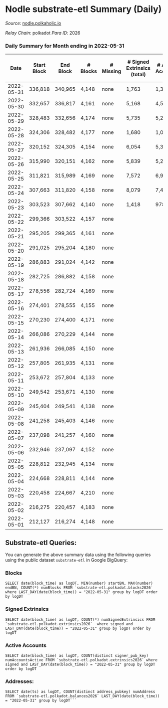 # Nodle substrate-etl Summary (Daily)

_Source_: [nodle.polkaholic.io](https://nodle.polkaholic.io)

*Relay Chain*: polkadot
*Para ID*: 2026



### Daily Summary for Month ending in 2022-05-31


| Date | Start Block | End Block | # Blocks | # Missing | # Signed Extrinsics (total) | # Active Accounts | # Addresses with Balances | # Events | # Transfers | # XCM Transfers In | # XCM Transfers Out |
| ---- | ----------- | --------- | -------- | --------- | --------------------------- | ----------------- | ------------------------- | -------- | ----------- | ------------------ | ------------------- |
| 2022-05-31 | 336,818 | 340,965 | 4,148 | none  | 1,763 | 1,323 | 432,033 | 836,807 | 203,938  |   |   |
| 2022-05-30 | 332,657 | 336,817 | 4,161 | none  | 5,168 | 4,571 |  | 42,230 | 207,129  |   |   |
| 2022-05-29 | 328,483 | 332,656 | 4,174 | none  | 5,735 | 5,239 |  | 45,182 | 232,631  |   |   |
| 2022-05-28 | 324,306 | 328,482 | 4,177 | none  | 1,680 | 1,025 | 437,445 | 16,626 | 243,536  |   |   |
| 2022-05-27 | 320,152 | 324,305 | 4,154 | none  | 6,054 | 5,395 | 435,101 | 47,142 | 252,886  |   |   |
| 2022-05-26 | 315,990 | 320,151 | 4,162 | none  | 5,839 | 5,212 | 436,019 | 1,025,449 | 246,938  |   |   |
| 2022-05-25 | 311,821 | 315,989 | 4,169 | none  | 7,572 | 6,949 |  | 1,049,842 | 251,779  |   |   |
| 2022-05-24 | 307,663 | 311,820 | 4,158 | none  | 8,079 | 7,444 | 442,625 | 61,256 | 245,762  |   |   |
| 2022-05-23 | 303,523 | 307,662 | 4,140 | none  | 1,418 | 978 | 447,982 | 648,978 | 158,178  |   |   |
| 2022-05-22 | 299,366 | 303,522 | 4,157 | none  |  |  | 9 | 8,316 |   |   |   |
| 2022-05-21 | 295,205 | 299,365 | 4,161 | none  |  |  | 9 | 8,324 |   |   |   |
| 2022-05-20 | 291,025 | 295,204 | 4,180 | none  |  |  | 9 | 8,363 |   |   |   |
| 2022-05-19 | 286,883 | 291,024 | 4,142 | none  |  |  | 9 | 8,286 |   |   |   |
| 2022-05-18 | 282,725 | 286,882 | 4,158 | none  |  |  | 9 | 8,318 |   |   |   |
| 2022-05-17 | 278,556 | 282,724 | 4,169 | none  |  |  | 9 | 8,341 |   |   |   |
| 2022-05-16 | 274,401 | 278,555 | 4,155 | none  |  |  |  | 8,312 |   |   |   |
| 2022-05-15 | 270,230 | 274,400 | 4,171 | none  |  |  |  | 8,344 |   |   |   |
| 2022-05-14 | 266,086 | 270,229 | 4,144 | none  |  |  |  | 8,291 |   |   |   |
| 2022-05-13 | 261,936 | 266,085 | 4,150 | none  |  |  |  | 8,302 |   |   |   |
| 2022-05-12 | 257,805 | 261,935 | 4,131 | none  |  |  |  | 8,264 |   |   |   |
| 2022-05-11 | 253,672 | 257,804 | 4,133 | none  |  |  |  | 8,269 |   |   |   |
| 2022-05-10 | 249,542 | 253,671 | 4,130 | none  |  |  |  | 8,262 |   |   |   |
| 2022-05-09 | 245,404 | 249,541 | 4,138 | none  |  |  |  | 8,278 |   |   |   |
| 2022-05-08 | 241,258 | 245,403 | 4,146 | none  |  |  |  | 8,294 |   |   |   |
| 2022-05-07 | 237,098 | 241,257 | 4,160 | none  |  |  |  | 8,323 |   |   |   |
| 2022-05-06 | 232,946 | 237,097 | 4,152 | none  |  |  |  | 8,306 |   |   |   |
| 2022-05-05 | 228,812 | 232,945 | 4,134 | none  |  |  |  | 8,270 |   |   |   |
| 2022-05-04 | 224,668 | 228,811 | 4,144 | none  |  |  |  | 8,291 |   |   |   |
| 2022-05-03 | 220,458 | 224,667 | 4,210 | none  |  |  |  | 8,422 |   |   |   |
| 2022-05-02 | 216,275 | 220,457 | 4,183 | none  |  |  |  | 8,368 |   |   |   |
| 2022-05-01 | 212,127 | 216,274 | 4,148 | none  |  |  |  | 8,299 |   |   |   |

## Substrate-etl Queries:
You can generate the above summary data using the following queries using the public dataset `substrate-etl` in Google BigQuery:


### Blocks
```
SELECT date(block_time) as logDT, MIN(number) startBN, MAX(number) endBN, COUNT(*) numBlocks FROM `substrate-etl.polkadot.blocks2026`  where LAST_DAY(date(block_time)) = "2022-05-31" group by logDT order by logDT
```


### Signed Extrinsics
```
SELECT date(block_time) as logDT, COUNT(*) numSignedExtrinsics FROM `substrate-etl.polkadot.extrinsics2026`  where signed and LAST_DAY(date(block_time)) = "2022-05-31" group by logDT order by logDT
```


### Active Accounts
```
SELECT date(block_time) as logDT, COUNT(distinct signer_pub_key) numAccountsActive FROM `substrate-etl.polkadot.extrinsics2026` where signed and LAST_DAY(date(block_time)) = "2022-05-31" group by logDT order by logDT
```


### Addresses:
```
SELECT date(ts) as logDT, COUNT(distinct address_pubkey) numAddress FROM `substrate-etl.polkadot.balances2026` LAST_DAY(date(block_time)) = "2022-05-31" group by logDT```

